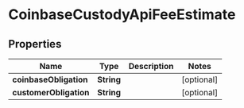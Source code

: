 
# CoinbaseCustodyApiFeeEstimate

## Properties
Name | Type | Description | Notes
------------ | ------------- | ------------- | -------------
**coinbaseObligation** | **String** |  |  [optional]
**customerObligation** | **String** |  |  [optional]



